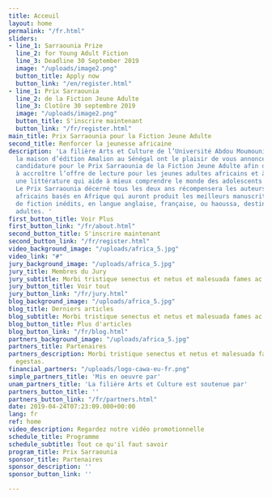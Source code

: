 ```yaml
---
title: Acceuil
layout: home
permalink: "/fr.html"
sliders:
- line_1: Sarraounia Prize
  line_2: for Young Adult Fiction
  line_3: Deadline 30 September 2019
  image: "/uploads/image2.png"
  button_title: Apply now
  button_link: "/en/register.html"
- line_1: Prix Sarraounia
  line_2: de la Fiction Jeune Adulte
  line_3: Clotûre 30 septembre 2019
  image: "/uploads/image2.png"
  button_title: S'inscrire maintenant
  button_link: "/fr/register.html"
main_title: Prix Sarraounia pour la Fiction Jeune Adulte
second_title: Renforcer la jeunesse africaine
description: 'La filière Arts et Culture de l’Université Abdou Moumouni au Niger et
  la maison d’édition Amalion au Sénégal ont le plaisir de vous annoncer l’appel à
  candidature pour le Prix Sarraounia de la Fiction Jeune Adulte afin de contribuer
  à accroître l’offre de lecture pour les jeunes adultes africains et à promouvoir
  une littérature qui aide à mieux comprendre le monde des adolescents africains.
  Le Prix Sarraounia décerné tous les deux ans récompensera les auteurs et illustrateurs
  africains basés en Afrique qui auront produit les meilleurs manuscrits et ouvrages
  de fiction inédits, en langue anglaise, française, ou haoussa, destinés aux jeunes
  adultes. '
first_button_title: Voir Plus
first_button_link: "/fr/about.html"
second_button_title: S'inscrire maintenant
second_button_link: "/fr/register.html"
video_background_image: "/uploads/africa_5.jpg"
video_link: "#"
jury_background_image: "/uploads/africa_5.jpg"
jury_title: Membres du Jury
jury_subtitle: Morbi tristique senectus et netus et malesuada fames ac turpis egestas.
jury_button_title: Voir tout
jury_button_link: "/fr/jury.html"
blog_background_image: "/uploads/africa_5.jpg"
blog_title: Derniers articles
blog_subtitle: Morbi tristique senectus et netus et malesuada fames ac turpis egestas.
blog_button_title: Plus d'articles
blog_button_link: "/fr/blog.html"
partners_background_image: "/uploads/africa_5.jpg"
partners_title: Partenaires
partners_description: Morbi tristique senectus et netus et malesuada fames ac turpis
  egestas.
financial_partners: "/uploads/logo-cawa-eu-fr.png"
simple_partners_title: 'Mis en oeuvre par'
unam_partners_title: 'La filière Arts et Culture est soutenue par'
partners_button_title: ''
partners_button_link: "/fr/partners.html"
date: 2019-04-24T07:23:09.000+00:00
lang: fr
ref: home
video_description: Regardez notre vidéo promotionnelle
schedule_title: Programme
schedule_subtitle: Tout ce qu'il faut savoir
program_title: Prix Sarraounia
sponsor_title: Partenaires
sponsor_description: ''
sponsor_button_link: ''

---
```

